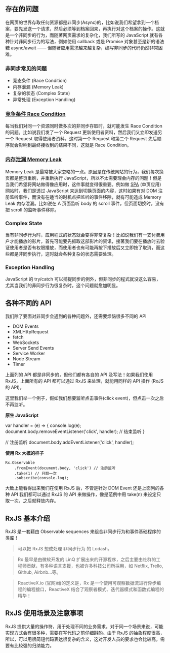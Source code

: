## 存在的问题
在网页的世界存取任何资源都是非同步(Async)的，比如说我们希望拿到一个档案，要先发送一个请求，然后必须等到档案回来，再执行对这个档案的操作。这就是一个非同步的行为，而随著网页需求的复杂化，我们所写的 JavaScript 就有各种针对非同步行为的写法，例如使用 callback 或是 Promise 对象甚至是新的语法糖 async/await —— 但随著应用需求越来越复杂，编写非同步的代码仍然非常困难。

### 非同步常见的问题

*   竞态条件 (Race Condition)
*   内存泄漏 (Memory Leak)
*   复杂的状态 (Complex State)
*   异常处理 (Exception Handling)

### [竞争条件 Race Condition](https://link.jianshu.com?t=https%3A%2F%2Fgoo.gl%2FGlNLYl)

每当我们对同一个资源同时做多次的非同步存取时，就可能发生 Race Condition 的问题。比如说我们发了一个 Request 更新使用者资料，然后我们又立即发送另一个 Request 取得使用者资料，这时第一个 Request 和第二个 Request 先后顺序就会影响到最终接收到的结果不同，这就是 Race Condition。

### [内存泄漏 Memory Leak](https://link.jianshu.com?t=https%3A%2F%2Fen.wikipedia.org%2Fwiki%2FMemory_leak)

Memory Leak 是最常被大家忽略的一点。原因是在传统网站的行为，我们每次换页都是整页重刷，并重新执行 JavaScript，所以不太需要理会内存的问题！但是当我们希望将网站做得像应用时，这件事就变得很重要。例如做 [SPA](https://link.jianshu.com?t=https%3A%2F%2Fen.wikipedia.org%2Fwiki%2FSingle-page_application) (单页应用) 网站时，我们是透过 JavaScript 来达到切换页面的内容，这时如果有对 DOM 注册监听事件，而没有在适当的时机点把监听的事件移除，就有可能造成 Memory Leak 内存泄漏。比如说在 A 页面监听 body 的 scroll 事件，但页面切换时，没有把 scroll 的监听事件移除。

### Complex State

当有非同步行为时，应用程式的状态就会变得非常复杂！比如说我们有一支付费用户才能播放的影片，首先可能要先抓取这部影片的资讯，接著我们要在播放时去验证使用者是否有权限播放，而使用者也有可能再按下播放后又立即按了取消，而这些都是非同步执行，这时就会各种复杂的状态需要处理。

### Exception Handling

JavaScript 的 try/catch 可以捕捉同步的例外，但非同步的程式就没这么容易，尤其当我们的非同步行为很复杂时，这个问题就愈加明显。

## 各种不同的 API

我们除了要面对非同步会遇到的各种问题外，还需要烦恼很多不同的 API

*   DOM Events
*   XMLHttpRequest
*   fetch
*   WebSockets
*   Server Send Events
*   Service Worker
*   Node Stream
*   Timer

上面列的 API 都是非同步的，但他们都有各自的 API 及写法！如果我们使用 RxJS，上面所有的 API 都可以通过 RxJS 来处理，就能用同样的 API 操作 (RxJS 的 API)。

这里我们举一个例子，假如我们想要监听点击事件(click event)，但点击一次之后不再监听。

**原生 JavaScript**

var handler = (e) => {
    console.log(e);
    document.body.removeEventListener('click', handler); // 结束监听
}

// 注册监听
document.body.addEventListener('click', handler);

**使用 Rx 大概的样子**
```
Rx.Observable
    .fromEvent(document.body, 'click') // 注册监听
    .take(1) // 只取一次
    .subscribe(console.log);
```
大致上能看得出来我们在使用 RxJS 后，不管是针对 DOM Event 还是上面列的各种 API 我们都可以通过 RxJS 的 API 来做操作，像是范例中用 take(n) 来设定只取一次，之后就释放内存。
## RxJS 基本介绍
RxJS 是一套藉由 Observable sequences 来组合非同步行为和事件基础程序的类库！
> 可以把 RxJS 想成处理 非同步行为 的 Lodash。

> Rx 最早是由微软开发的 LinQ 扩展出来的开源程序，之后主要由社群的工程师贡献，有多种语言支援，也被许多科技公司所採用，如 Netflix, Trello, Github, Airbnb...等。

> ReactiveX.io (官网)给的定义是，Rx 是一个使用可观察数据流进行异步编程的编程接口，ReactiveX 结合了观察者模式、迭代器模式和函数式编程的精华！

## RxJS 使用场景及注意事项
RxJS 提供大量的操作符，用于处理不同的业务需求。对于同一个场景来说，可能实现方式会有很多种，需要在写代码之前仔细斟酌。由于 RxJS 的抽象程度很高，所以，可以用很简短代码表达很复杂的含义，这对开发人员的要求也会比较高，需要有比较强的归纳能力。
